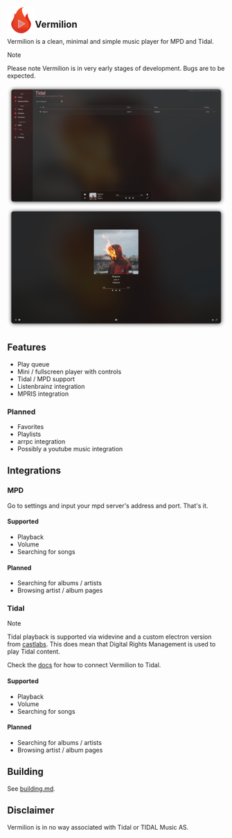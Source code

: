 <img align="left" style="width: 64px" src="assets/logo256.png">

## Vermilion

Vermilion is a clean, minimal and simple music player for MPD and Tidal.

> [!NOTE]
> Please note Vermilion is in very early stages of development.
> Bugs are to be expected.


![](./assets/ui1.png) <br/>
![](./assets/ui2.png)


## Features

- Play queue
- Mini / fullscreen player with controls
- Tidal / MPD support
- Listenbrainz integration
- MPRIS integration

### Planned

- Favorites
- Playlists
- arrpc integration
- Possibly a youtube music integration

## Integrations

### MPD

Go to settings and input your mpd server's address and port. That's it.

#### Supported

- Playback
- Volume
- Searching for songs

#### Planned

- Searching for albums / artists
- Browsing artist / album pages

### Tidal

> [!NOTE]
> Tidal playback is supported via widevine and a custom electron version from [castlabs](https://github.com/castlabs/electron-releases).
> This does mean that Digital Rights Management is used to play Tidal content.

Check the [docs](./docs/Tidal.md) for how to connect Vermilion to Tidal.

#### Supported

- Playback
- Volume
- Searching for songs

#### Planned

- Searching for albums / artists
- Browsing artist / album pages

## Building

See [building.md](./docs/Building.md).

## Disclaimer

Vermilion is in no way associated with Tidal or TIDAL Music AS.
